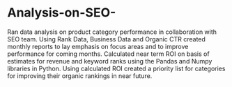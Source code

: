 # Analysis-on-SEO-
Ran data analysis on product category performance in collaboration with SEO team. Using Rank Data, Business Data and Organic CTR created monthly reports to lay emphasis on focus areas and to improve performance for coming months. Calculated near term ROI on basis of estimates for revenue and keyword ranks using the Pandas and Numpy libraries in Python. Using calculated ROI created a priority list for categories for improving their organic rankings in near future.
